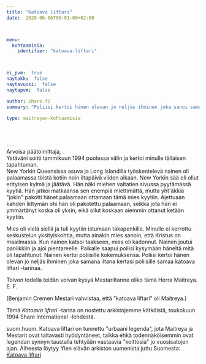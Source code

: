 ```yaml
---
title: "Katoava liftari"
date:  2020-06-06T00:01:00+02:00



menu:
  kohtaamisia:
    identifier: "katoava-liftari"



ei_pvm:  true
naytakk:  false
naytavuosi:  false
naytapvm:  false

author: share.fi
summary: "Poliisi kertoi hänen olevan jo neljäs ihminen joka sanoi samana iltana samaa."

type: maitreyan-kohtaamisia



 
---
```

<p style="margin-top:-15px;">Arvoisa päätoimittaja,<br>
Ystäväni soitti tammikuun 1994 puolessa välin ja kertoi minulle tällaisen tapahtuman.<br />
New Yorkin Queensissa asuva ja Long Islandilla työskentelevä nainen oli palaamassa töistä kotiin noin iltapäivä viiden aikaan. New Yorkin sää oli ollut erityisen kylmä ja jäätävä. Hän näki miehen valtatien sivussa pyytämässä kyytiä. Hän jatkoi matkaansa sen enempiä miettimättä, mutta yht'äkkiä "jokin" pakotti hänet palaamaan ottamaan tämä mies kyytiin. Ajettuaan kahden liittymän ohi hän oli pakotettu palaamaan, seikka jota hän ei ymmärtänyt koska oli yksin, eikä ollut koskaan aiemmin ottanut ketään kyytiin.</p>
<p>Mies oli vielä siellä ja tuli kyytiin istumaan takapenkille. Minulle ei kerrottu keskustelun yksityiskohtia, mutta ainakin mies sanoin, että Kristus on maailmassa. Kun nainen katsoi taakseen, mies oli kadonnut. Nainen joutui paniikkiin ja ajoi pientareelle. Paikalle saapui poliisi kysymään häneltä mitä oli tapahtunut. Nainen kertoi poliisille kokemuksensa. Poliisi kertoi hänen olevan jo neljäs ihminen joka samana iltana kertasi poliisille samaa katoava liftari -tarinaa.</p>
<p>Toivon todella teidän voivan kysyä Mestariltanne oliko tämä Herra Maitreya.<br />E. F.</p>
<p>(Benjamin Cremen Mestari vahvistaa, että "katoava liftari" oli Maitreya.)</p>

<p>Tämä <i>Katoava liftari</i> -tarina on nostettu arkistojemme kätköistä, toukokuun 1994 Share International -lehdestä.</p>
<p>suom.huom. Katoava liftari on tunnettu "urbaani legenda", jota Maitreya ja Mestarit ovat taitavasti hyödyntäneet, taikka ehkä todennäköisemmin ovat legendan synnyn taustalla tehtyään vastaavia "kolttosia" jo vuosisatojen ajan. Aiheesta löytyy Ylen elävän arkiston uumenista juttu Suomesta:<br />
<a href="https://areena.yle.fi/1-2253067?seek=600" rel="nofollow noopener" target="_blank_">Katoava liftari</a>